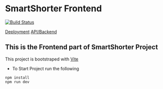 # SmartShorter Frontend 
[![Build Status](https://github.com/evanpurkhiser/waitress/workflows/build/badge.svg)](https://github.com/omarnazih/SmartShorten-FN.git)

[Deployment](https://tubular-travesseiro-ab2ec7.netlify.app/)
[API/Backend](https://smart-shorter-api.herokuapp.com/)

## This is the Frontend part of SmartShorter Project
This project is bootstraped with [Vite](https://vitejs.dev/guide/#trying-vite-online)
- To Start Project run the following
```
npm install 
npm run dev
```
